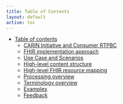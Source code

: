 ```yaml
---
title: Table of Contents
layout: default
active: toc
---
```


* <a href="toc.html">Table of contents</a>
    * <a href="CARIN_Initiative_and_Consumer_RTPBC.html">CARIN Initiative and Consumer RTPBC</a>
    * <a href="FHIR_implementation_approach.html">FHIR implementation approach</a>
    * <a href="Use_Case_and_Scenarios.html">Use Case and Scenarios</a>
    * <a href="High-level_content_structure.html">High-level content structure</a>
    * <a href="High-level_FHIR_resource_mapping.html">High-level FHIR resource mapping</a>
    * <a href="Processing_overview.html">Processing overview</a>
    * <a href="Terminology_overview.html">Terminology overview</a>
    * <a href="Examples.html">Examples</a>
    * <a href="Feedback.html">Feedback</a>
